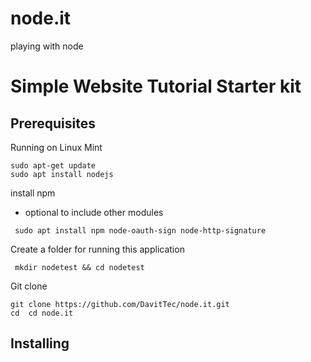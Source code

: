 # node.it
playing with node

# Simple Website Tutorial Starter kit

## Prerequisites

Running on Linux Mint


``` 
sudo apt-get update
sudo apt install nodejs
```

install npm
  -  optional to include other modules 

``` 
 sudo apt install npm node-oauth-sign node-http-signature
``` 

Create a folder for running this application

``` 
 mkdir nodetest && cd nodetest
``` 

Git clone

``` 
git clone https://github.com/DavitTec/node.it.git 
cd  cd node.it
``` 

## Installing




